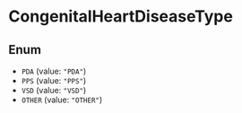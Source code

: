 # CongenitalHeartDiseaseType

## Enum

* `PDA` (value: `"PDA"`)
* `PPS` (value: `"PPS"`)
* `VSD` (value: `"VSD"`)
* `OTHER` (value: `"OTHER"`)
